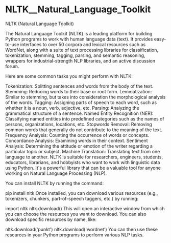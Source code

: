 # NLTK__Natural_Language_Toolkit
NLTK (Natural Language Toolkit)

The Natural Language Toolkit (NLTK) is a leading platform for building Python programs to work with human language data (text). It provides easy-to-use interfaces to over 50 corpora and lexical resources such as WordNet, along with a suite of text processing libraries for classification, tokenization, stemming, tagging, parsing, and semantic reasoning, wrappers for industrial-strength NLP libraries, and an active discussion forum.

Here are some common tasks you might perform with NLTK:

Tokenization: Splitting sentences and words from the body of the text.
Stemming: Reducing words to their base or root form.
Lemmatization: Similar to stemming, but takes into consideration the morphological analysis of the words.
Tagging: Assigning parts of speech to each word, such as whether it is a noun, verb, adjective, etc.
Parsing: Analyzing the grammatical structure of a sentence.
Named Entity Recognition (NER): Classifying named entities into predefined categories such as the names of persons, organizations, locations, etc.
Stopwords Removal: Removing common words that generally do not contribute to the meaning of the text.
Frequency Analysis: Counting the occurrence of words or concepts.
Concordance Analysis: Examining words in their context.
Sentiment Analysis: Determining the attitude or emotion of the writer regarding a particular topic or subject.
Machine Translation: Translating text from one language to another.
NLTK is suitable for researchers, engineers, students, educators, librarians, and hobbyists who want to work with linguistic data using Python. It's a powerful library that can be a valuable tool for anyone working on Natural Language Processing (NLP).

You can install NLTK by running the command:

pip install nltk
Once installed, you can download various resources (e.g., tokenizers, chunkers, part-of-speech taggers, etc.) by running:

import nltk 
nltk.download()
This will open an interactive window from which you can choose the resources you want to download. You can also download specific resources by name, like:

nltk.download('punkt')
nltk.download('wordnet')
You can then use these resources in your Python programs to perform various NLP tasks.
